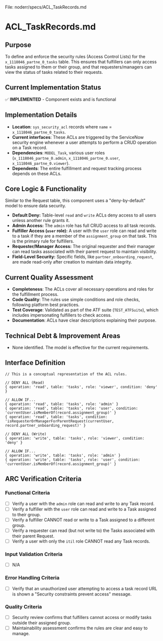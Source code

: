 File: noderr/specs/ACL_TaskRecords.md

# ACL_TaskRecords.md

## Purpose
To define and enforce the security rules (Access Control Lists) for the `x_1118046_partne_0_tasks` table. This ensures that fulfillers can only access tasks assigned to them or their group, and that requesters/managers can view the status of tasks related to their requests.

## Current Implementation Status
✅ **IMPLEMENTED** - Component exists and is functional

## Implementation Details
- **Location**: `sys_security_acl` records where `name` = `x_1118046_partne_0_tasks`.
- **Current interfaces**: These ACLs are triggered by the ServiceNow security engine whenever a user attempts to perform a CRUD operation on a Task record.
- **Dependencies**: `MODEL_Task`, various user roles (`x_1118046_partne_0.admin`, `x_1118046_partne_0.user`, `x_1118046_partne_0.viewer`).
- **Dependents**: The entire fulfillment and request tracking process depends on these ACLs.

## Core Logic & Functionality
Similar to the Request table, this component uses a "deny-by-default" model to ensure data security.
- **Default Deny:** Table-level `read` and `write` ACLs deny access to all users unless another rule grants it.
- **Admin Access:** The `admin` role has full CRUD access to all task records.
- **Fulfiller Access (`user` role):** A user with the `user` role can read and write to a task if they are a member of the `assignment_group` on that task. This is the primary rule for fulfillers.
- **Requester/Manager Access:** The original requester and their manager can read tasks associated with their parent request to maintain visibility.
- **Field-Level Security:** Specific fields, like `partner_onboarding_request`, are made read-only after creation to maintain data integrity.

## Current Quality Assessment
- **Completeness**: The ACLs cover all necessary operations and roles for the fulfillment process.
- **Code Quality**: The rules use simple conditions and role checks, following platform best practices.
- **Test Coverage**: Validated as part of the ATF suite (`TEST_ATFSuite`), which includes impersonating fulfillers to check access.
- **Documentation**: ACLs have clear descriptions explaining their purpose.

## Technical Debt & Improvement Areas
- None identified. The model is effective for the current requirements.

## Interface Definition
```servicenow
// This is a conceptual representation of the ACL rules.

// DENY ALL (Read)
{ operation: 'read', table: 'tasks', role: 'viewer', condition: 'deny' }

// ALLOW IF...
{ operation: 'read', table: 'tasks', role: 'admin' }
{ operation: 'read', table: 'tasks', role: 'user', condition: 'currentUser.isMemberOf(record.assignment_group)' }
{ operation: 'read', table: 'tasks', condition: 'isRequesterOrManagerForParentRequest(currentUser, record.partner_onboarding_request)' }

// DENY ALL (Write)
{ operation: 'write', table: 'tasks', role: 'viewer', condition: 'deny' }

// ALLOW IF...
{ operation: 'write', table: 'tasks', role: 'admin' }
{ operation: 'write', table: 'tasks', role: 'user', condition: 'currentUser.isMemberOf(record.assignment_group)' }
```

## ARC Verification Criteria

### Functional Criteria
- [ ] Verify a user with the `admin` role can read and write to any Task record.
- [ ] Verify a fulfiller with the `user` role can read and write to a Task assigned to their group.
- [ ] Verify a fulfiller CANNOT read or write to a Task assigned to a different group.
- [ ] Verify a requester can read (but not write to) the Tasks associated with their parent Request.
- [ ] Verify a user with only the `itil` role CANNOT read any Task records.

### Input Validation Criteria  
- [ ] N/A

### Error Handling Criteria
- [ ] Verify that an unauthorized user attempting to access a task record URL is shown a "Security constraints prevent access" message.

### Quality Criteria
- [ ] Security review confirms that fulfillers cannot access or modify tasks outside their assigned group.
- [ ] Maintainability assessment confirms the rules are clear and easy to manage.